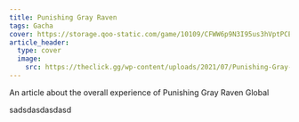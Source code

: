 ```yaml
---
title: Punishing Gray Raven
tags: Gacha
cover: https://storage.qoo-static.com/game/10109/CFWW6p9N3I95us3hVptPCEqk84xl20W0.png
article_header:
  type: cover
  image:
    src: https://theclick.gg/wp-content/uploads/2021/07/Punishing-Gray-Raven-1920x960.jpg
---
```

An article about the overall experience of Punishing Gray Raven Global

<!--more-->

sadsdasdasdasd